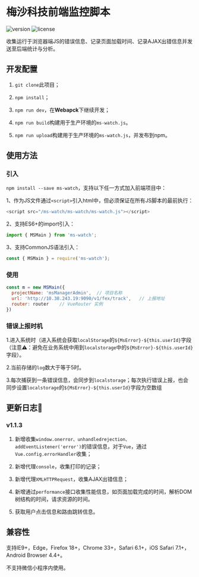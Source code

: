 # 梅沙科技前端监控脚本

![version](https://img.shields.io/badge/ms--watch-1.1.2-brightgreen.svg)  ![license](https://img.shields.io/badge/license-MIT-blue.svg)

收集运行于浏览器端JS的错误信息、记录页面加载时间、记录AJAX出错信息并发送至后端统计与分析。

## 开发配置

1. ``git clone``此项目；

2. ``npm install``；

3. ``npm run dev``，在**Webapck**下继续开发；

4. ``npm run build``构建用于生产环境的``ms-watch.js``。

5. ``npm run upload``构建用于生产环境的``ms-watch.js``，并发布到npm。

   
## 使用方法

### 引入

``npm install --save ms-watch``，支持以下任一方式加入前端项目中：

1、作为JS文件通过``<script>``引入html中，但必须保证在所有JS脚本的最前执行：

```javascript
<script src="/ms-watch/ms-watch/ms-watch.js"></script>
```

2、支持ES6+的import引入：

```javascript
import { MSMain } from 'ms-watch';
```

3、支持CommonJS语法引入：

```javascript
const { MSMain } = require('ms-watch');
```



### 使用

```javascript
const m = new MSMain({
  projectName: 'msManagerAdmin',  // 项目名称
  url: 'http://10.38.243.19:9090/v1/fex/track',   // 上报地址
  router: router    // VueRouter 实例
})
```



### 错误上报时机

1.进入系统时（进入系统会获取``localStorage``的``${MsError}-${this.userId}``字段（注意⚠️：避免在业务系统中用到``localstorage``中的``${MsError}-${this.userId}``字段）。

2.当前存储的``log``数大于等于5时。

3.每次捕获到一条错误信息，会同步到``localstorage``；每次执行错误上报，也会同步设置``localstorage``的``${MsError}-${this.userId}``字段为空数组




## 更新日志
### v1.1.3

1. 新增收集``window.onerror、unhandledrejection、addEventListener('error')``的错误信息，对于``Vue``，通过``Vue.config.errorHandler``收集；

2. 新增代理``console``，收集打印的记录；

3. 新增代理``XMLHTTPRequest``，收集AJAX出错信息； 

4. 新增通过``performance``接口收集性能信息，如页面加载完成的时间，解析DOM树结构的时间，请求资源的时间。

5. 获取用户点击信息和路由跳转信息。


## 兼容性

支持IE9+，Edge，Firefox 18+，Chrome 33+，Safari 6.1+，iOS Safari 7.1+，Android Browser 4.4+。

不支持微信小程序内使用。
